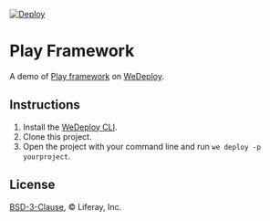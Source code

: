[![Deploy](https://cdn.wedeploy.com/images/deploy.svg)](https://console.wedeploy.com/deploy?repo=https://github.com/wedeploy-examples/play-framework-example)

# Play Framework

A demo of [Play framework](https://www.playframework.com/) on [WeDeploy](https://wedeploy.com/).

## Instructions

1. Install the [WeDeploy CLI](https://wedeploy.com/docs/intro/using-the-command-line/).
2. Clone this project.
3. Open the project with your command line and run `we deploy -p yourproject`.

## License

[BSD-3-Clause](./LICENSE.md), © Liferay, Inc.
